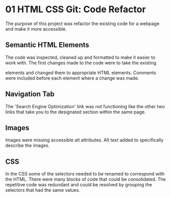 # 01 HTML CSS Git: Code Refactor

The purpose of this project was refactor the existing code for a webpage and make it more accessible. 

## Semantic HTML Elements

The code was inspected, cleaned up and  formatted to make it easier to work with. The first changes made to the code were to take the existing <div> elements and changed them to appropriate HTML elements. Comments were included before each element where a change was made. 

## Navigation Tab

The 'Search Engine Optimization' link was not functioning like the other two links that take you to the designated section within the same page. 

## Images

Images were missing accessible alt attributes. Alt text added to specifically describe the images.

## CSS

In the CSS some of the selectors needed to be renamed to correspond with the HTML. There were many blocks of code that could be consolidated. The repetitive code was redundant and could be resolved by grouping the selectors that had the same values. 
